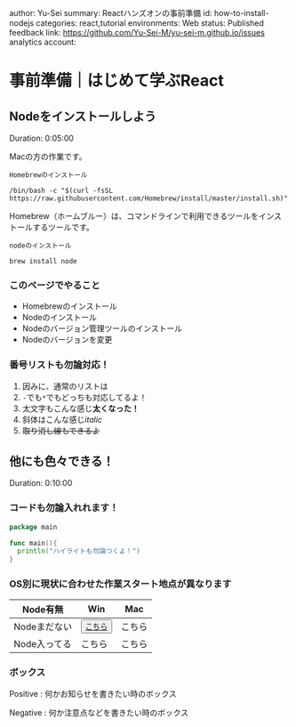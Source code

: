 author: Yu-Sei
summary: Reactハンズオンの事前準備
id: how-to-install-nodejs
categories: react,tutorial
environments: Web
status: Published
feedback link: https://github.com/Yu-Sei-M/yu-sei-m.github.io/issues
analytics account:

# 事前準備｜はじめて学ぶReact

## Nodeをインストールしよう
Duration: 0:05:00

<aside class="positive">
Macの方の作業です。
</aside>

`Homebrewのインストール`
```console
/bin/bash -c "$(curl -fsSL https://raw.githubusercontent.com/Homebrew/install/master/install.sh)"
```

<aside class="negative">
Homebrew（ホームブルー）は、コマンドラインで利用できるツールをインストールするツールです。
</aside>

`nodeのインストール`
```console
brew install node
```

### このページでやること
- Homebrewのインストール
- Nodeのインストール
- Nodeのバージョン管理ツールのインストール
- Nodeのバージョンを変更


### 番号リストも勿論対応！

1. 因みに、通常のリストは
2. `-`でも`*`でもどっちも対応してるよ！
3. 太文字もこんな感じ**太くなった！**
4. 斜体はこんな感じ*italic*
5. ~~取り消し線もできるよ~~


## 他にも色々できる！
Duration: 0:10:00

### コードも勿論入れれます！

```go
package main

func main(){
  println("ハイライトも勿論つくよ！")
}
```

### OS別に現状に合わせた作業スタート地点が異なります

| Node有無 | Win | Mac |
| ---------- | ---- | ------ |
| Nodeまだない | <button>[こちら](https://techfun.cc/javascript/nodejs.html)</button> | こちら |
| Node入ってる | こちら | こちら |


### ボックス
Positive
: 何かお知らせを書きたい時のボックス

Negative
: 何か注意点などを書きたい時のボックス